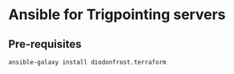 # Ansible for Trigpointing servers

## Pre-requisites

```bash
ansible-galaxy install diodonfrost.terraform
```

